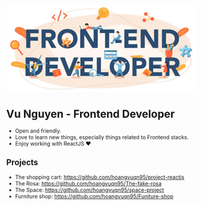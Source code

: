 ![Developer Banner](https://github.com/hoangvuqn95/hoangvuqn95/blob/main/banner.png)

# Vu Nguyen - Frontend Developer

- Open and friendly.
- Love to learn new things, especially things related to Frontend stacks.
- Enjoy working with ReactJS ❤

## Projects

- The shopping cart: https://github.com/hoangvuqn95/project-reactjs
- The Rosa: https://github.com/hoangvuqn95/The-fake-rosa
- The Space: https://github.com/hoangvuqn95/space-project
- Furniture shop: https://github.com/hoangvuqn95/Funiture-shop
